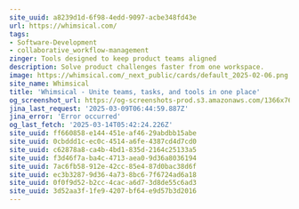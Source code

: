 ```yaml
---
site_uuid: a8239d1d-6f98-4edd-9097-acbe348fd43e
url: https://whimsical.com/
tags:
- Software-Development
- collaborative_workflow-management
zinger: Tools designed to keep product teams aligned
description: Solve product challenges faster from one workspace.
image: https://whimsical.com/_next_public/cards/default_2025-02-06.png
site_name: Whimsical
title: 'Whimsical - Unite teams, tasks, and tools in one place'
og_screenshot_url: https://og-screenshots-prod.s3.amazonaws.com/1366x768/80/false/0769dc5c4e2edfc6d1a069ecb08bfe8e77d39c85cb75cf723a4b3ec5047857dc.jpeg
jina_last_request: '2025-03-09T06:44:59.887Z'
jina_error: 'Error occurred'
og_last_fetch: '2025-03-14T05:42:24.226Z'
site_uuid: ff660858-e144-451e-af46-29abdbb15abe
site_uuid: 0cbddd1c-ec0c-4514-a6fe-4387cd4d7cd0
site_uuid: c62878a8-ca4b-4bd1-835d-2164c25133a5
site_uuid: f3d46f7a-ba4c-4713-aea0-9d36a8036194
site_uuid: 7ac6fb58-912e-42cc-85e4-87d0bac38d6f
site_uuid: ec3b3287-9d36-4a73-8bc6-7f6724ad6a18
site_uuid: 0f0f9d52-b2cc-4cac-a6d7-3d8de55c6ad3
site_uuid: 3d52aa3f-1fe9-4207-bf64-e9d57b3d2016
---
```


